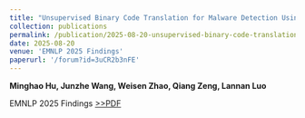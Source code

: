 ```yaml
---
title: "Unsupervised Binary Code Translation for Malware Detection Using Flow-Adapter Architecture"
collection: publications
permalink: /publication/2025-08-20-unsupervised-binary-code-translation
date: 2025-08-20
venue: 'EMNLP 2025 Findings'
paperurl: '/forum?id=3uCR2b3nFE'
---
```


**Minghao Hu, Junzhe Wang, Weisen Zhao, Qiang Zeng, Lannan Luo**  

EMNLP 2025 Findings 
[>>PDF](https://arxiv.org/html/2508.20212v1)
